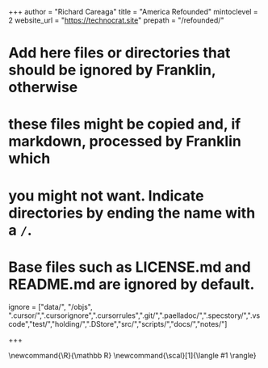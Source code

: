 <!--
Add here global page variables to use throughout your website.
-->
+++
author 		= "Richard Careaga"
title  		= "America Refounded"
mintoclevel = 2
website_url = "https://technocrat.site"
prepath 	= "/refounded/"

# Add here files or directories that should be ignored by Franklin, otherwise
# these files might be copied and, if markdown, processed by Franklin which
# you might not want. Indicate directories by ending the name with a `/`.
# Base files such as LICENSE.md and README.md are ignored by default.
ignore = ["data/", "/objs", ".cursor/",".cursorignore",".cursorrules",".git/",".paelladoc/",".specstory/",".vscode","test/","holding/",".DStore","src/","scripts/","docs/","notes/"]

+++

<!--
Add here global latex commands to use throughout your pages.
-->
\newcommand{\R}{\mathbb R}
\newcommand{\scal}[1]{\langle #1 \rangle}
